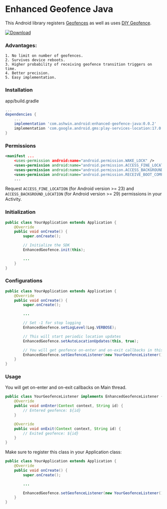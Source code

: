 
# Enhanced Geofence Java

This Android library registers [Geofences](https://developer.android.com/training/location/geofencing) as well as uses [DIY Geofence](https://github.com/ashwindmk/android_diygeofence_java).

[ ![Download](https://api.bintray.com/packages/ashwin-dinesh/maven/enhanced-geofence-java/images/download.svg) ](https://bintray.com/ashwin-dinesh/maven/enhanced-geofence-java/_latestVersion)


### Advantages:

	1. No limit on number of geofences.
	2. Survives device reboots.
	3. Higher probability of receiving geofence transition triggers on time.
	4. Better precision.
	5. Easy implementation.


### Installation

app/build.gradle

```gradle
...
dependencies {
    ...
    implementation 'com.ashwin.android:enhanced-geofence-java:0.0.2'
    implementation 'com.google.android.gms:play-services-location:17.0.0'
}
```


### Permissions

```xml
<manifest ...
    <uses-permission android:name="android.permission.WAKE_LOCK" />
    <uses-permission android:name="android.permission.ACCESS_FINE_LOCATION"/>
    <uses-permission android:name="android.permission.ACCESS_BACKGROUND_LOCATION"/>
    <uses-permission android:name="android.permission.RECEIVE_BOOT_COMPLETED"/>
    ...
```

Request `ACCESS_FINE_LOCATION` (for Android version >= 23) and `ACCESS_BACKGROUND_LOCATION` (for Android version >= 29) permissions in your Activity.


### Initialization

```java
public class YourApplication extends Application {
    @Override
    public void onCreate() {
        super.onCreate();

        // Initialize the SDK
        EnhancedGeofence.init(this);

        ...
    }
}
```


### Configurations

```java
public class YourApplication extends Application {
    @Override
    public void onCreate() {
        super.onCreate();

        ...

        // Set -1 for stop logging
        EnhancedGeofence.setLogLevel(Log.VERBOSE);

        // This will start periodic location updates
        EnhancedGeofence.setAutoLocationUpdates(this, true);

        // You will get geofence on-enter and on-exit callbacks in this instance
        EnhancedGeofence.setGeofenceListener(new YourGeofenceListener());
    }
}
```


### Usage

You will get on-enter and on-exit callbacks on Main thread.

```java
public class YourGeofenceListener implements EnhancedGeofenceListener {
    @Override
    public void onEnter(Context context, String id) {
        // Entered geofence: ${id}
    }

    @Override
    public void onExit(Context context, String id) {
        // Exited geofence: ${id}
    }
}
```

Make sure to register this class in your Application class:

```java
public class YourApplication extends Application {
    @Override
    public void onCreate() {
        super.onCreate();

        ...

        EnhancedGeofence.setGeofenceListener(new YourGeofenceListener());
    }
}
```
